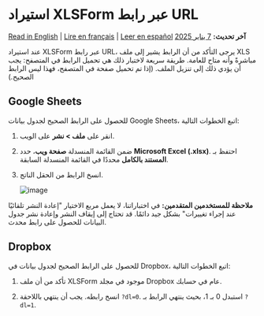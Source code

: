 # استيراد XLSForm عبر رابط URL
<a href="../xls_url.html">Read in English</a> | <a href="../fr/xls_url.html">Lire en français</a> | <a href="../es/xls_url.html">Leer en español</a>
**آخر تحديث:** <a href="https://github.com/kobotoolbox/docs/blob/d14c3f76675d9085da27e1c5dd4fcf981a6b3a7d/source/xls_url.md" class="reference">7 يناير 2025</a>

عند استيراد XLSForm عبر رابط URL، يرجى التأكد من أن الرابط يشير إلى ملف XLS مباشرةً وأنه متاح للعامة. طريقة سريعة لاختبار ذلك هي تحميل الرابط في المتصفح: يجب أن يؤدي ذلك إلى تنزيل الملف. (إذا تم تحميل صفحة في المتصفح، فهذا ليس الرابط الصحيح.)

## Google Sheets

للحصول على الرابط الصحيح لجدول بيانات Google Sheets، اتبع الخطوات التالية:

1. انقر على **ملف > نشر** على الويب.

2. ضمن القائمة المنسدلة **صفحة ويب**، حدد **Microsoft Excel (.xlsx)**. احتفظ بـ **المستند بالكامل** محددًا في القائمة المنسدلة السابقة.

3. انسخ الرابط من الحقل الناتج.

    ![image](/images/xls_url/link.jpg)

**ملاحظة للمستخدمين المتقدمين:** في اختباراتنا، لا يعمل مربع الاختيار "إعادة النشر تلقائيًا عند إجراء تغييرات" بشكل جيد دائمًا. قد تحتاج إلى إيقاف النشر وإعادة نشر جدول البيانات للحصول على رابط محدث.

## Dropbox

للحصول على الرابط الصحيح لجدول بيانات في Dropbox، اتبع الخطوات التالية:

1. تأكد من أن ملف XLSForm موجود في مجلد Dropbox عام في حسابك.

2. انسخ رابطه. يجب أن ينتهي باللاحقة `?dl=0`. استبدل 0 بـ 1، بحيث ينتهي الرابط بـ `?dl=1`.